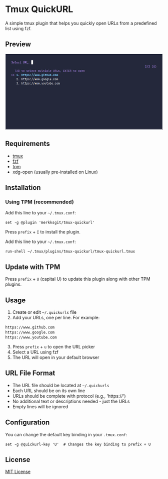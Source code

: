 # Tmux QuickURL

A simple tmux plugin that helps you quickly open URLs from a predefined list using fzf.

## Preview

![preview](./preview.png)

## Requirements

- [tmux](https://github.com/tmux/tmux)
- [fzf](https://github.com/junegunn/fzf)
- [tpm](https://github.com/tmux-plugins/tpm)
- xdg-open (usually pre-installed on Linux)

## Installation

### Using TPM (recommended)

Add this line to your `~/.tmux.conf`:

```tmux
set -g @plugin 'merkksgit/tmux-quickurl'
```

Press `prefix` + `I` to install the plugin.

Add this line to your `~/.tmux.conf`:

```tmux
run-shell ~/.tmux/plugins/tmux-quickurl/tmux-quickurl.tmux
```

## Update with TPM

Press `prefix` + `U` (capital U) to update this plugin along with other TPM plugins.

## Usage

1. Create or edit `~/.quickurls` file
2. Add your URLs, one per line. For example:

```
https://www.github.com
https://www.google.com
https://www.youtube.com
```

3. Press `prefix` + `u` to open the URL picker
4. Select a URL using fzf
5. The URL will open in your default browser

## URL File Format

- The URL file should be located at `~/.quickurls`
- Each URL should be on its own line
- URLs should be complete with protocol (e.g., 'https://')
- No additional text or descriptions needed - just the URLs
- Empty lines will be ignored

## Configuration

You can change the default key binding in your `.tmux.conf`:

```tmux
set -g @quickurl-key 'U'  # Changes the key binding to prefix + U
```

## License

[MIT License](https://mit-license.org/)
